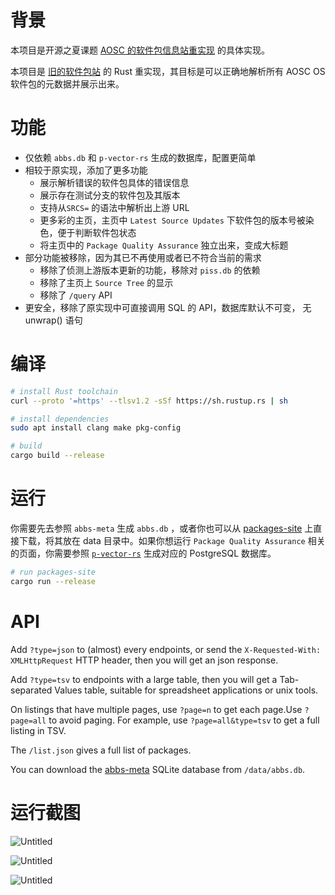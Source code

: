# 背景

本项目是开源之夏课题 [AOSC 的软件包信息站重实现](https://summer-ospp.ac.cn/#/org/prodetail/22f3e0080) 的具体实现。

本项目是 [旧的软件包站](https://github.com/AOSC-Dev/packages-site) 的 Rust 重实现，其目标是可以正确地解析所有 AOSC OS 软件包的元数据并展示出来。

# 功能

- 仅依赖 `abbs.db` 和 `p-vector-rs` 生成的数据库，配置更简单
- 相较于原实现，添加了更多功能
    - 展示解析错误的软件包具体的错误信息
    - 展示存在测试分支的软件包及其版本
    - 支持从`SRCS=` 的语法中解析出上游 URL
    - 更多彩的主页，主页中 `Latest Source Updates` 下软件包的版本号被染色，便于判断软件包状态
    - 将主页中的 `Package Quality Assurance` 独立出来，变成大标题
- 部分功能被移除，因为其已不再使用或者已不符合当前的需求
    - 移除了侦测上游版本更新的功能，移除对 `piss.db` 的依赖
    - 移除了主页上 `Source Tree` 的显示
    - 移除了 `/query` API
- 更安全，移除了原实现中可直接调用 SQL 的 API，数据库默认不可变， 无 unwrap() 语句

# 编译

```bash
# install Rust toolchain
curl --proto '=https' --tlsv1.2 -sSf https://sh.rustup.rs | sh

# install dependencies
sudo apt install clang make pkg-config

# build
cargo build --release
```

# 运行

你需要先去参照 `abbs-meta` 生成 `abbs.db` ，或者你也可以从 [packages-site](http://packages.aosc.io/data/abbs.db) 上直接下载，将其放在 data 目录中。如果你想运行 `Package Quality Assurance` 相关的页面，你需要参照 [`p-vector-rs`](http://github.com/AOSC-Dev/p-vector-rs) 生成对应的 PostgreSQL 数据库。

```bash
# run packages-site
cargo run --release
```

# API

Add `?type=json` to (almost) every endpoints, or send the `X-Requested-With: XMLHttpRequest` HTTP header, then you will get an json response.

Add `?type=tsv` to endpoints with a large table, then you will get a Tab-separated Values table, suitable for spreadsheet applications or unix tools.

On listings that have multiple pages, use `?page=n` to get each page.Use `?page=all` to avoid paging. For example, use `?page=all&type=tsv` to get a full listing in TSV.

The `/list.json` gives a full list of packages.

You can download the [abbs-meta](https://github.com/AOSC-Dev/abbs-meta) SQLite database from `/data/abbs.db`.

# 运行截图

![Untitled](images/Untitled.png)

![Untitled](images/Untitled%201.png)

![Untitled](images/Untitled%202.png)
